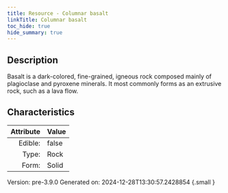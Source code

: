 ```yaml
---
title: Resource - Columnar basalt
linkTitle: Columnar basalt
toc_hide: true
hide_summary: true
---
```


## Description
Basalt is a dark-colored, fine-grained, igneous rock&#10;&#9; composed mainly of plagioclase and pyroxene minerals. It most commonly forms as an&#10;&#9; extrusive rock, such as a lava flow.

## Characteristics

| Attribute      | Value |
|--------:|:------|
|Edible:|false|
|Type:|Rock|
|Form:|Solid|
 



    

Version: pre-3.9.0 Generated on: 2024-12-28T13:30:57.2428854
{.small }
